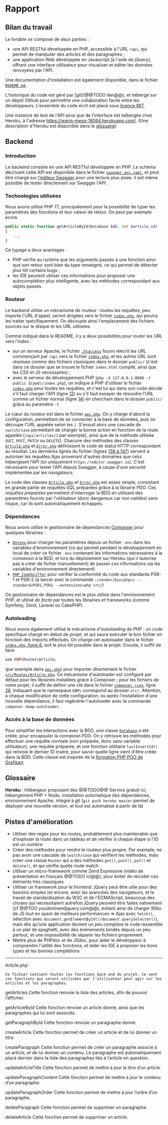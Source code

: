 Rapport
=======

## Bilan du travail

Le livrable se compose de deux parties :
* une API RESTful développée en PHP, accessible à l'URL `/api`, qui permet de manipuler des articles et des paragraphes ;
* une application Web développée en Javascript (à l'aide de jQuery), offrant une interface utilisateur pour visualiser et éditer les données renvoyées par l'API.

Une documentation d'installation est également disponible, dans le fichier [`README.md`](README.md).

L'historique du code est géré par [git](@@TODO lien@@), et hébergé sur un dépôt Github pour permettre une collaboration facile entre les développeurs. L'ensemble du code écrit est placé sous [licence MIT](https://opensource.org/licenses/MIT).

Une instance de test de l'API ainsi que de l'interface est hébergée chez Heroku, à l'adresse https://warm-mesa-18064.herokuapp.com/. (Une description d'Heroku est disponible dans le [glossaire](#glossaire))

## Backend

### Introduction

Le backend consiste en une API RESTful développée en PHP. Le schéma décrivant cette API est disponible dans le fichier [`swagger_api.yaml`](swagger_api.yaml), et peut être chargé sur [l'éditeur Swagger](https://editor.swagger.io/) pour une lecture plus aisée. Il est même possible de tester directement sur Swagger l'API.

### Technologies utilisées

Nous avons utilisé PHP 7.1, principalement pour la possibilité de typer les paramètres des fonctions et leur valeur de retour. On peut par exemple écrire
```php
public static function getArticleById(Database $db, int $article_id)
{
    ...
}
```
Ce typage a deux avantages :
* PHP vérifie au runtime que les arguments passés à une fonction ainsi que son retour sont bien du type renseigné, ce qui permet de détecter plus tôt certains bugs ;
* les IDE peuvent utiliser ces informations pour proposer une autocomplétion plus intelligente, avec les méthodes correspondant aux objets passés.

### Routeur

Le backend utilise un mécanisme de routeur : toutes les requêtes, peu importe l'URL d'appel, seront dirigées vers le fichier [`index.php`](index.php), qui pourra les traiter spécifiquement. On découple ainsi l'emplacement des fichiers sources sur le disque et les URL utilisées.

Comme indiqué dans le README, il y a deux possibilités pour router les URL vers l'index :
* sur un serveur Apache, le fichier [`.htaccess`](.htaccess) fourni réécrit les URL commençant par `/api` vers le fichier [`index.php`](index.php), et les autres URL sont résolues comme des fichiers classiques dans le dossier `public/` (c'est dans ce dossier que se trouve le fichier `index.html` compilé, ainsi que les CSS et JS nécessaires) ;
* avec le serveur de développement PHP (`php -S 127.0.0.1:8080 -t public $(pwd)/index.php`), on indique à PHP d'utiliser le fichier [`index.php`](index.php) pour toutes les requêtes, et c'est lui qui dans son code décide s'il faut charger l'API (ligne [12](index.php#L12)) ou s'il faut essayer de résoudre l'URL comme un fichier normal (ligne [14](index.php#L14)) en cherchant dans le dossier `public/` grâce au paramètre `-t`.

Le cœur du routeur est dans le fichier [`api.php`](src/api.php). On y charge d'abord la configuration, permettant de se connecter à la base de données, puis on découpe l'URL appelée selon les `/`. S'ensuit alors une cascade de `switch/case` permettant de charger la bonne action en fonction de la route appelée (`/api/articles/1` par exemple), ainsi que de la méthode utilisée (`GET`, `POST`, `PATCH` ou `DELETE`). Chacune des méthodes des classes [`Article.php`](src/Routes/Article.php) et [`Error.php`](src/Routes/Error.php) définissent le code de statut HTTP correspondant au résultat. Les dernières lignes du fichier (lignes [138 à 147](src/api.php#L138)) servent à autoriser les requêtes Ajax provenant d'autres domaines que celui hébergeant l'API (ici uniquement `https://editor.swagger.io`). C'est nécessaire pour tester l'API depuis Swagger, à cause d'une sécurité implémentée par les navigateurs.

Le code des classes [`Article.php`](src/Routes/Article.php) et [`Error.php`](src/Routes/Error.php) est assez simple, consistant en grande partie de requêtes SQL préparées grâce à la librairie PDO. Ces *requêtes préparées* permettent d'interroger la BDD en utilisant des paramètres fournis par l'utilisateur (donc dangereux car non validés) sans risque, car ils sont automatiquement échappés.


### Dépendances

Nous avons utilisé le gestionnaire de dépendances [Composer](https://getcomposer.org/) pour quelques librairies :
* [`Dotenv`][Dotenv] pour charger les paramètres depuis un fichier `.env` dans les variables d'environnement (ce qui permet pendant le développement en local de créer ce fichier `.env` contenant les informations nécessaires à la connexion à la BDD, et lors du déploiement sur Heroku (qui n'autorise pas à créer de fichier manuellement) de passer ces informations via les variables d'environnement directement)
* [`PHP_CodeSniffer`][phpcs] pour vérifier la conformité du code aux standards PSR-1 et PSR-2 (à lancer avec la commande `./vendor/bin/phpcs --standard=PSR1,PSR2 --extensions=php src/`)

Ce gestionnaire de dépendances est le plus utilisé dans l'environnement PHP, et utilisé *de facto* par toutes les librairies et frameworks (comme Symfony, Zend, Laravel ou CakePHP).

### Autoloading

Nous avons également utilisé le mécanisme *d'autoloading* de PHP : un code spécifique chargé en début de projet, et qui saura exécuter le bon fichier en fonction des imports effectués. On charge cet autoloader dans le fichier [`index.php`, ligne 8](index.php#L8), soit le plus tôt possible dans le projet. Ensuite, il suffit de faire
```php
use EBM\Routes\Article;
```
(par exemple dans [`api.php`](src/api.php#L5)) pour importer directement le fichier [`src/Routes/Article.php`](src/Routes/Article.php). Ce mécanisme d'autoloader est configuré par défaut pour les librairies installées grâce à Composer ; pour les fichiers de notre projet, il suffit de définir une clé dans le fichier [`composer.json`](composer.json), ligne [26](composer.json#L26), indiquant que le namespace `EBM\` correspond au dossier `src/`. Attention, à chaque modification de cette configuration, ou après l'installation d'une nouvelle dépendance, il faut regénérer l'autoloader avec la commande `composer dump-autoloader`.

### Accès à la base de données

Pour simplifier les interactions avec la BDD, une classe [`Database`](src/Database.php) a été créée, pour encapsuler la connexion PDO. On y retrouve les méthodes pour effectuer une requête normale (non préparée, donc sans variable utilisateur), une requête préparée, et une fonction utilitaire `lastInsertId()` qui renvoie le dernier ID inséré, pour savoir quelle ligne vient d'être créée dans la BDD. Cette classe est inspirée de la [formation PHP POO de Grafikart][Grafikart POO].

## Glossaire

**Heroku** : Hébergeur proposant des @@TODO@@
Service gratuit ici, hébergement PHP + Node, installation automatique des dépendances, environnement Apache, intégré à git (`git push heroku master` permet de déployer une nouvelle version, et tout est automatisé à partir de là)

## Pistes d'amélioration

* Utiliser des regex pour les routes, probablement plus maintenable que d'exploser la route dans un tableau et de vérifier à chaque étape si l'ID est un nombre
* Créer des méthodes pour rendre le routeur plus propre. Par exemple, ne pas avoir une cascade de `switch/case` qui vérifient les méthodes, mais créer une classe `Router` qui a des méthodes `get()`, `post()`, `put()` et `delete()`, et qui vérifie quelle route match.
* Utiliser un micro-framework comme Zend Expressive (vidéo de présentation en français @@TODO ici@@), pour éviter de recoder ces éléments très classiques
* Utiliser un framework pour le frontend. jQuery peut être utile pour des besoins simples (et encore, avec les avancées des navigateurs, et le travail de standardisation du W3C et de l'ECMAScript, beaucoup des choses qui nécessitaient autrefois jQuery peuvent être faites nativement (cf @@TOO youdontneedjquery.com@@), évitant ainsi de charger 90ko de JS tout en ayant de meilleurs performances => Ajax avec `fetch()`, sélection avec `document.getElementById()/document.querySelector()`), mais dès qu'une application devient un peu complexe le code ressemble à un plat de spaghetti, avec des événements bindés depuis un peu partout, et une impossibilité de séparer les fichiers proprement.
* Mettre plus de PHPdoc et de JSdoc, pour aider le développeur à comprendre l'utilité des fonctions, et aider les IDE à proposer les bons types et les bonnes complétions

-------

Article.php

    Ce fichier contient toutes les fonctions back end du projet. Ce sont ces fonctions qui seront utilisées par l’utilisateur pour agir sur les articles et les paragraphes.

getArticles
Cette fonction renvoie la liste des articles, afin de pouvoir l’afficher.

getArticleById
Cette fonction renvoie un article donné, ainsi que les paragraphes qui lui sont associés.

getParagraphById
Cette fonction renvoie un paragraphe donné.

createArticle
Cette fonction permet de créer un article et de lui donner un titre.

createParagraph
Cette fonction permet de créer un paragraphe associé à un article, et de lui donner un contenu. Le paragraphe est automatiquement placé dernier dans la liste des paragraphes liés à l’article en question.

updateArticleTitle
Cette fonction permet de mettre à jour le titre d’un article.

updateParagraphContent
Cette fonction permet de mettre à jour le contenu d’un paragraphe.

updateParagraphOrder
Cette fonction permet de mettre à jour l’ordre d’un paragraphe.

deleteParagraph
Cette fonction permet de supprimer un paragraphe.

deleteArticle
Cette fonction permet de supprimer un article.


[Dotenv]: https://packagist.org/packages/vlucas/phpdotenv
[phpcs]: https://packagist.org/packages/squizlabs/php_codesniffer
[Grafikart POO]: https://www.grafikart.fr/formations/programmation-objet-php
